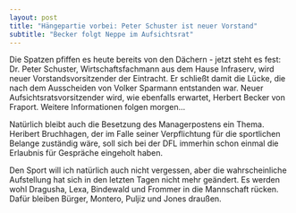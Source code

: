 ```yaml
---
layout: post
title: "Hängepartie vorbei: Peter Schuster ist neuer Vorstand"
subtitle: "Becker folgt Neppe im Aufsichtsrat"
---
```


Die Spatzen pfiffen es heute bereits von den Dächern - jetzt steht es fest: Dr. Peter Schuster, Wirtschaftsfachmann aus dem Hause Infraserv, wird neuer Vorstandsvorsitzender der Eintracht. Er schließt damit die Lücke, die nach dem Ausscheiden von Volker Sparmann entstanden war. Neuer Aufsichtsratsvorsitzender wird, wie ebenfalls erwartet, Herbert Becker von Fraport. Weitere Informationen folgen morgen...

Natürlich bleibt auch die Besetzung des Managerpostens ein Thema. Heribert Bruchhagen, der im Falle seiner Verpflichtung für die sportlichen Belange zuständig wäre, soll sich bei der DFL immerhin schon einmal die Erlaubnis für Gespräche eingeholt haben.

Den Sport will ich natürlich auch nicht vergessen, aber die wahrscheinliche Aufstellung hat sich in den letzten Tagen nicht mehr geändert. Es werden wohl Dragusha, Lexa, Bindewald und Frommer in die Mannschaft rücken. Dafür bleiben Bürger, Montero, Puljiz und Jones draußen.
